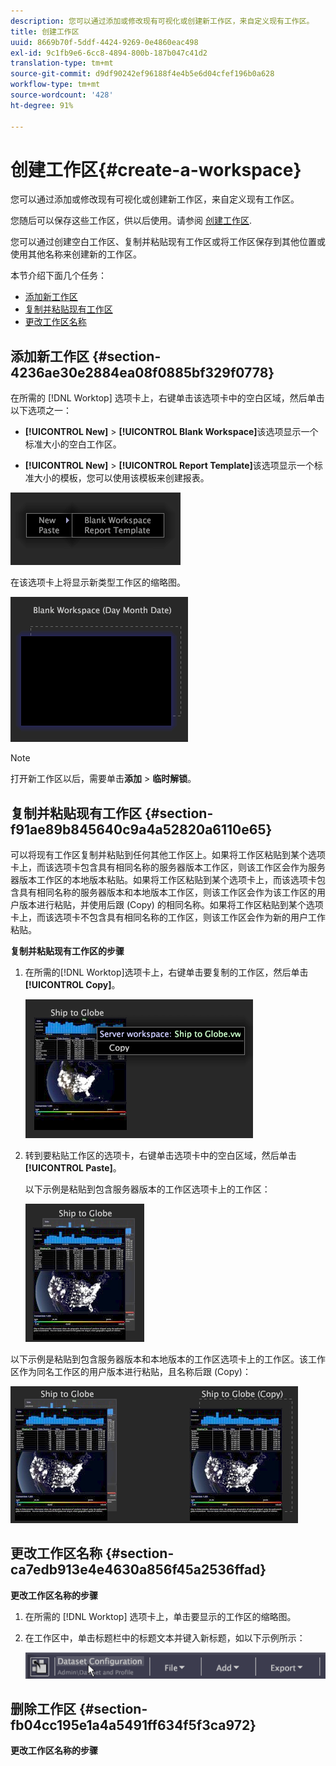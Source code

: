 ```yaml
---
description: 您可以通过添加或修改现有可视化或创建新工作区，来自定义现有工作区。
title: 创建工作区
uuid: 8669b70f-5ddf-4424-9269-0e4860eac498
exl-id: 9c1fb9e6-6cc8-4894-800b-187b047c41d2
translation-type: tm+mt
source-git-commit: d9df90242ef96188f4e4b5e6d04cfef196b0a628
workflow-type: tm+mt
source-wordcount: '428'
ht-degree: 91%

---
```


# 创建工作区{#create-a-workspace}

您可以通过添加或修改现有可视化或创建新工作区，来自定义现有工作区。

您随后可以保存这些工作区，供以后使用。请参阅 [创建工作区](../../../home/c-get-started/c-work-worksp/c-create-worksp.md#concept-d8bc99d7739e4eaeab2a02b022394a31).

您可以通过创建空白工作区、复制并粘贴现有工作区或将工作区保存到其他位置或使用其他名称来创建新的工作区。

本节介绍下面几个任务：

* [添加新工作区](../../../home/c-get-started/c-work-worksp/c-create-worksp.md#section-4236ae30e2884ea08f0885bf329f0778)
* [复制并粘贴现有工作区](../../../home/c-get-started/c-work-worksp/c-create-worksp.md#section-f91ae89b845640c9a4a52820a6110e65)
* [更改工作区名称](../../../home/c-get-started/c-work-worksp/c-create-worksp.md#section-ca7edb913e4e4630a856f45a2536ffad)

## 添加新工作区  {#section-4236ae30e2884ea08f0885bf329f0778}

在所需的 [!DNL Worktop] 选项卡上，右键单击该选项卡中的空白区域，然后单击以下选项之一：

* **[!UICONTROL New]** >  **[!UICONTROL Blank Workspace]**&#x200B;该选项显示一个标准大小的空白工作区。

* **[!UICONTROL New]** >  **[!UICONTROL Report Template]**&#x200B;该选项显示一个标准大小的模板，您可以使用该模板来创建报表。

![](assets/mnu_workspaceManager.png)

在该选项卡上将显示新类型工作区的缩略图。

![](assets/mnu_workspaceManager_Newwksp.png)

>[!NOTE]
>
>打开新工作区以后，需要单击&#x200B;**添加** > **临时解锁**。

## 复制并粘贴现有工作区 {#section-f91ae89b845640c9a4a52820a6110e65}

可以将现有工作区复制并粘贴到任何其他工作区上。如果将工作区粘贴到某个选项卡上，而该选项卡包含具有相同名称的服务器版本工作区，则该工作区会作为服务器版本工作区的本地版本粘贴。如果将工作区粘贴到某个选项卡上，而该选项卡包含具有相同名称的服务器版本和本地版本工作区，则该工作区会作为该工作区的用户版本进行粘贴，并使用后跟 (Copy) 的相同名称。如果将工作区粘贴到某个选项卡上，而该选项卡不包含具有相同名称的工作区，则该工作区会作为新的用户工作粘贴。

**复制并粘贴现有工作区的步骤**

1. 在所需的[!DNL Worktop]选项卡上，右键单击要复制的工作区，然后单击&#x200B;**[!UICONTROL Copy]**。

   ![](assets/mnu_workspaceManager_Copywksp.png)

1. 转到要粘贴工作区的选项卡，右键单击选项卡中的空白区域，然后单击&#x200B;**[!UICONTROL Paste]**。

   以下示例是粘贴到包含服务器版本的工作区选项卡上的工作区：

   ![](assets/mnu_workspaceManager_Copywksp_PasteSameNameServerWks.png)

以下示例是粘贴到包含服务器版本和本地版本的工作区选项卡上的工作区。该工作区作为同名工作区的用户版本进行粘贴，且名称后跟 (Copy)：

![](assets/mnu_workspaceManager_Copywksp_PasteSameNameLocalWks.png)

## 更改工作区名称  {#section-ca7edb913e4e4630a856f45a2536ffad}

**更改工作区名称的步骤**

1. 在所需的 [!DNL Worktop] 选项卡上，单击要显示的工作区的缩略图。
1. 在工作区中，单击标题栏中的标题文本并键入新标题，如以下示例所示：

   ![](assets/wsp_changeTitle.png)

## 删除工作区  {#section-fb04cc195e1a4a5491ff634f5f3ca972}

**更改工作区名称的步骤**
